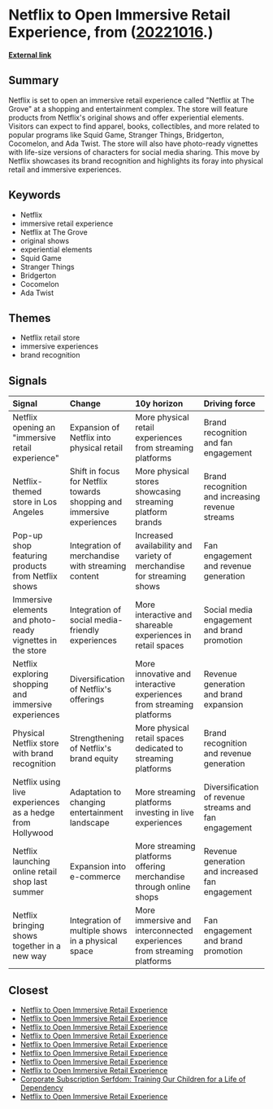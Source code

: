 # __Netflix to Open Immersive Retail Experience__, from ([20221016](https://kghosh.substack.com/p/20221016).)

__[External link](https://www.hollywoodreporter.com/business/digital/netflix-store-the-grove-los-angeles-immersive-1235238349/)__



## Summary

Netflix is set to open an immersive retail experience called "Netflix at The Grove" at a shopping and entertainment complex. The store will feature products from Netflix's original shows and offer experiential elements. Visitors can expect to find apparel, books, collectibles, and more related to popular programs like Squid Game, Stranger Things, Bridgerton, Cocomelon, and Ada Twist. The store will also have photo-ready vignettes with life-size versions of characters for social media sharing. This move by Netflix showcases its brand recognition and highlights its foray into physical retail and immersive experiences.

## Keywords

* Netflix
* immersive retail experience
* Netflix at The Grove
* original shows
* experiential elements
* Squid Game
* Stranger Things
* Bridgerton
* Cocomelon
* Ada Twist

## Themes

* Netflix retail store
* immersive experiences
* brand recognition

## Signals

| Signal                                                    | Change                                                                | 10y horizon                                                            | Driving force                                         |
|:----------------------------------------------------------|:----------------------------------------------------------------------|:-----------------------------------------------------------------------|:------------------------------------------------------|
| Netflix opening an "immersive retail experience"          | Expansion of Netflix into physical retail                             | More physical retail experiences from streaming platforms              | Brand recognition and fan engagement                  |
| Netflix-themed store in Los Angeles                       | Shift in focus for Netflix towards shopping and immersive experiences | More physical stores showcasing streaming platform brands              | Brand recognition and increasing revenue streams      |
| Pop-up shop featuring products from Netflix shows         | Integration of merchandise with streaming content                     | Increased availability and variety of merchandise for streaming shows  | Fan engagement and revenue generation                 |
| Immersive elements and photo-ready vignettes in the store | Integration of social media-friendly experiences                      | More interactive and shareable experiences in retail spaces            | Social media engagement and brand promotion           |
| Netflix exploring shopping and immersive experiences      | Diversification of Netflix's offerings                                | More innovative and interactive experiences from streaming platforms   | Revenue generation and brand expansion                |
| Physical Netflix store with brand recognition             | Strengthening of Netflix's brand equity                               | More physical retail spaces dedicated to streaming platforms           | Brand recognition and revenue generation              |
| Netflix using live experiences as a hedge from Hollywood  | Adaptation to changing entertainment landscape                        | More streaming platforms investing in live experiences                 | Diversification of revenue streams and fan engagement |
| Netflix launching online retail shop last summer          | Expansion into e-commerce                                             | More streaming platforms offering merchandise through online shops     | Revenue generation and increased fan engagement       |
| Netflix bringing shows together in a new way              | Integration of multiple shows in a physical space                     | More immersive and interconnected experiences from streaming platforms | Fan engagement and brand promotion                    |

## Closest

* [Netflix to Open Immersive Retail Experience](69ac0a51474dc55424e5281c7b649cad)
* [Netflix to Open Immersive Retail Experience](69ac0a51474dc55424e5281c7b649cad)
* [Netflix to Open Immersive Retail Experience](69ac0a51474dc55424e5281c7b649cad)
* [Netflix to Open Immersive Retail Experience](69ac0a51474dc55424e5281c7b649cad)
* [Netflix to Open Immersive Retail Experience](69ac0a51474dc55424e5281c7b649cad)
* [Netflix to Open Immersive Retail Experience](69ac0a51474dc55424e5281c7b649cad)
* [Netflix to Open Immersive Retail Experience](69ac0a51474dc55424e5281c7b649cad)
* [Netflix to Open Immersive Retail Experience](69ac0a51474dc55424e5281c7b649cad)
* [Corporate Subscription Serfdom: Training Our Children for a Life of Dependency](6bccf38c9e97c992a3f5861fc6297380)
* [Netflix to Open Immersive Retail Experience](69ac0a51474dc55424e5281c7b649cad)